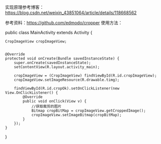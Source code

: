 实现原理参考博客：https://blog.csdn.net/weixin_43851064/article/details/118668562

参考资料：https://github.com/edmodo/cropper
使用方法：


public class MainActivity extends Activity {

    CropImageView cropImageView;


    @Override
    protected void onCreate(Bundle savedInstanceState) {
        super.onCreate(savedInstanceState);
        setContentView(R.layout.activity_main);

        cropImageView = (CropImageView) findViewById(R.id.cropImageView);
        cropImageView.setImageResource(R.drawable.timg);

        findViewById(R.id.cropOk).setOnClickListener(new View.OnClickListener() {
            @Override
            public void onClick(View v) {
                //获取裁剪的图片
                Bitmap cropBitMap = cropImageView.getCroppedImage();
                cropImageView.setImageBitmap(cropBitMap);
            }
        });
    }
}
